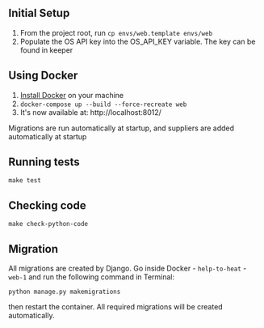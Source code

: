 ## Initial Setup
1. From the project root, run `cp envs/web.template envs/web`
2. Populate the OS API key into the OS_API_KEY variable. The key can be found in keeper

## Using Docker

1. [Install Docker](https://docs.docker.com/get-docker/) on your machine
2. `docker-compose up --build --force-recreate web`
3. It's now available at: http://localhost:8012/

Migrations are run automatically at startup, and suppliers are added automatically at startup


## Running tests

    make test


## Checking code

    make check-python-code

## Migration
All migrations are created by Django.
Go inside Docker - `help-to-heat` - `web-1` and run the following command in Terminal:

    python manage.py makemigrations

then restart the container. All required migrations will be created automatically.
